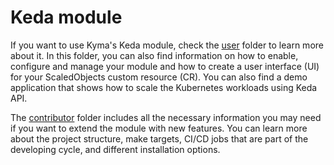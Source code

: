 # Keda module

If you want to use Kyma's Keda module, check the [user](/docs/user/) folder to learn more about it. In this folder, you can also find information on how to enable, configure and manage your module and how to create a user interface (UI) for your ScaledObjects custom resource (CR). You can also find a demo application that shows how to scale the Kubernetes workloads using Keda API.

The [contributor](/docs/contributor/) folder includes all the necessary information you may need if you want to extend the module with new features. You can learn more about the project structure, make targets, CI/CD jobs that are part of the developing cycle, and different installation options.